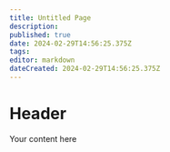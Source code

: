 ```yaml
---
title: Untitled Page
description: 
published: true
date: 2024-02-29T14:56:25.375Z
tags: 
editor: markdown
dateCreated: 2024-02-29T14:56:25.375Z
---
```


# Header
Your content here